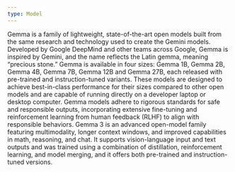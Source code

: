 ```yaml
---
type: Model
---
```


Gemma is a family of lightweight, state-of-the-art open models built from the same research and technology used to create the Gemini models. Developed by Google DeepMind and other teams across Google, Gemma is inspired by Gemini, and the name reflects the Latin gemma, meaning “precious stone.” Gemma is available in four sizes: Gemma 1B, Gemma 2B, Gemma 4B, Gemma 7B, Gemma 12B and Gemma 27B, each released with pre-trained and instruction-tuned variants. These models are designed to achieve best-in-class performance for their sizes compared to other open models and are capable of running directly on a developer laptop or desktop computer. Gemma models adhere to rigorous standards for safe and responsible outputs, incorporating extensive fine-tuning and reinforcement learning from human feedback (RLHF) to align with responsible behaviors. Gemma 3 is an advanced open-model family featuring multimodality, longer context windows, and improved capabilities in math, reasoning, and chat. It supports vision-language input and text outputs and was trained using a combination of distillation, reinforcement learning, and model merging, and it offers both pre-trained and instruction-tuned versions.